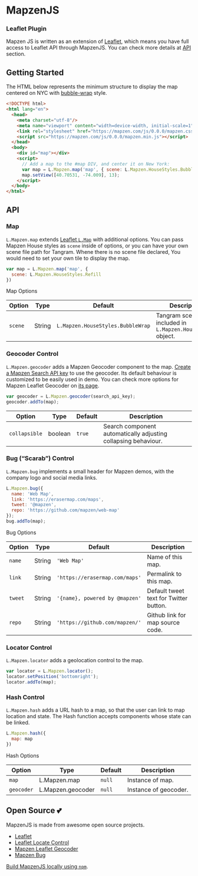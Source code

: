 MapzenJS
====

### Leaflet Plugin
Mapzen JS is written as an extension of [Leaflet](http://leafletjs.com/), which means you have full access to Leaflet API through MapzenJS. You can check more details at [API](./#API) section.

Getting Started
----

The HTML below represents the minimum structure to display the map centered on NYC with [bubble-wrap](https://github.com/tangrams/bubble-wrap) style.

```html
<!DOCTYPE html>
<html lang="en">
  <head>
    <meta charset="utf-8"/>
    <meta name="viewport" content="width=device-width, initial-scale=1"/>
    <link rel="stylesheet" href="https://mapzen.com/js/0.0.0/mapzen.css">
    <script src="https://mapzen.com/js/0.0.0/mapzen.min.js"></script>
  </head>
  <body>
    <div id="map"></div>
    <script>
      // Add a map to the #map DIV, and center it on New York:
      var map = L.Mapzen.map('map', { scene: L.Mapzen.HouseStyles.BubbleWrap });
      map.setView([40.70531, -74.009], 13);
    </script>
  </body>
</html>
```

API
---

### Map

`L.Mapzen.map` extends [Leaflet `L.Map`](http://leafletjs.com/reference.html#map-class) with additional options. You can pass Mapzen House styles as `scene` inside of options, or you can have your own scene file path for Tangram. Whene there is no scene file declared, You would need to set your own tile to display the map.

```javascript
var map = L.Mapzen.map('map', {
  scene: L.Mapzen.HouseStyles.Refill
})
```

Map Options

| Option  | Type   | Default                           | Description                                                   |
|---------|--------|-----------------------------------|---------------------------------------------------------------|
| `scene` | String | `L.Mapzen.HouseStyles.BubbleWrap` | Tangram scene URL, included in `L.Mapzen.HouseStyles` object. |

### Geocoder Control

`L.Mapzen.geocoder` adds a Mapzen Geocoder component to the map. [Create a Mapzen Search API key](https://mapzen.com/developers) to use the geocoder. Its default behaviour is customized to be easily used in demo. You can check more options for Mapzen Leaflet Geocoder on [its page](https://github.com/mapzen/leaflet-geocoder).

```javascript
var geocoder = L.Mapzen.geocoder(search_api_key);
geocoder.addTo(map);
```

| Option  | Type   | Default | Description                      |
|---------|--------|---------|----------------------------------|
| `collapsible` | boolean | `true`  | Search component automatically adjusting collapsing behaviour. |

### Bug (“Scarab”) Control

`L.Mapzen.bug` implements a small header for Mapzen demos, with the company logo and social media links.

```javascript
L.Mapzen.bug({
  name: 'Web Map',
  link: 'https://erasermap.com/maps',
  tweet: '@mapzen',
  repo: 'https://github.com/mapzen/web-map'
});
bug.addTo(map);
```

Bug Options

| Option  | Type   | Default                        | Description                            |
|---------|--------|--------------------------------|----------------------------------------|
| `name`  | String | `'Web Map'`                    | Name of this map.                      |
| `link`  | String | `'https://erasermap.com/maps'` | Permalink to this map.                 |
| `tweet` | String | `'{name}, powered by @mapzen'` | Default tweet text for Twitter button. |
| `repo`  | String | `'https://github.com/mapzen/'` | Github link for map source code.       |

### Locator Control

`L.Mapzen.locator` adds a geolocation control to the map.

``` javascript
var locator = L.Mapzen.locator();
locator.setPosition('bottomright');
locator.addTo(map);
```

### Hash Control

`L.Mapzen.hash` adds a URL hash to a map, so that the user can link to map location and state. The Hash function accepts components whose state can be linked.

```javascript
L.Mapzen.hash({
  map: map
})
```

Hash Options

| Option     | Type              | Default | Description           |
|------------|-------------------|---------|-----------------------|
| `map`      | L.Mapzen.map      | `null`  | Instance of map.      |
| `geocoder` | L.Mapzen.geocoder | `null`  | Instance of geocoder. |


Open Source 💕
----

MapzenJS is made from awesome open source projects.

- [Leaflet](http://leafletjs.com/)
- [Leaflet Locate Control](https://github.com/domoritz/leaflet-locatecontrol)
- [Mapzen Leaflet Geocoder](https://github.com/mapzen/leaflet-geocoder)
- [Mapzen Bug](https://github.com/mapzen/scarab/tree/master/src/components/bug)

[Build MapzenJS locally using `npm`](BUILD.md).